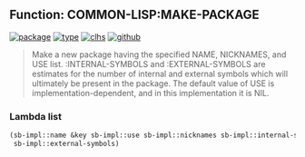 ## Function: COMMON-LISP:MAKE-PACKAGE
[![package](https://img.shields.io/badge/Package-COMMON--LISP-5f9ea0.svg?style=social&colorA=999999)](../) [![type](https://img.shields.io/badge/Type-Function-5f9ea0.svg?style=social&colorA=999999)](../#function) [![clhs](https://img.shields.io/badge/CLHS-MAKE--PACKAGE-5f9ea0.svg?style=social&colorA=999999)](http://www.lispworks.com/documentation/HyperSpec/Body/f_mk_pkg.htm) [![github](https://img.shields.io/badge/GitHub-View_the_source-5f9ea0.svg?style=social&colorA=999999&logo=github)](https://github.com/sbcl/sbcl/blob/master/src/code/target-package.lisp/) 

> Make a new package having the specified NAME, NICKNAMES, and USE
> list. :INTERNAL-SYMBOLS and :EXTERNAL-SYMBOLS are estimates for the number of
> internal and external symbols which will ultimately be present in the package.
> The default value of USE is implementation-dependent, and in this
> implementation it is NIL.

### Lambda list
```cl
(sb-impl::name &key sb-impl::use sb-impl::nicknames sb-impl::internal-symbols
 sb-impl::external-symbols)
```
